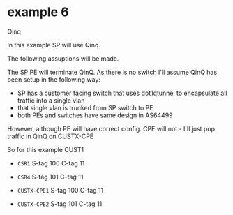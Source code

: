 # example 6

Qinq

In this example SP will use Qinq.

The following assuptions will be made.

The SP PE will terminate QinQ.  As there is no switch I'll assume QinQ has been setup in the following way:

* SP has a customer facing switch that uses dot1qtunnel to encapsulate all traffic into a single vlan
* that single vlan is trunked from SP switch to PE
* both PEs and switches have same design in AS64499


However, although PE will have correct config.  CPE will not - I'll just pop traffic in QinQ on CUSTX-CPE


So for this example CUST1

* ```CSR1``` S-tag 100  C-tag 11
* ```CSR4``` S-tag 101  C-tag 11

* ```CUSTX-CPE1``` S-tag 100  C-tag 11
* ```CUSTX-CPE2``` S-tag 101  C-tag 11







